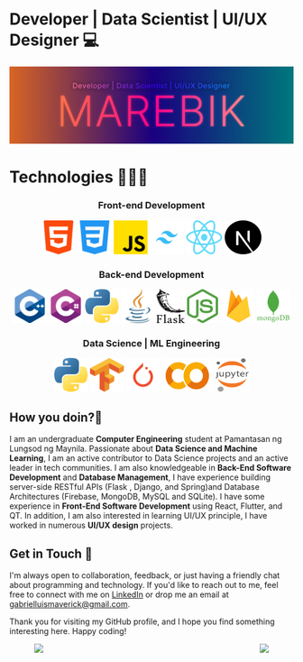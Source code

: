 # Developer | Data Scientist | UI/UX Designer 💻

<p align="center">
  <img src="./assets/Banner2.png" width="2000"/>
</p>

# Technologies 👨🏻‍💻
<h3 align="center">Front-end Development</h3>
<div align="center">
    <img width="60px" height="60px" src="./assets/html-5.png" alt="html-5 logo"/>
    <img width="60px" height="60px" src="./assets/css-3.png" alt="css-3 logo"/>
    <img width="60px" height="60px" src="./assets/js.png" alt="js logo"/>
    <img width="60px" height="60px" src="./assets/tailwind.png" alt="tailwind logo"/>
    <img width="65px" height="60px" src="./assets/react.png" alt="react logo"/>
    <img width="65px" height="60px" src="./assets/next.svg" alt="react logo"/>
</div>

<h3 align="center">Back-end Development</h3>
<div align="center">
    <img width="60px" height="60px" src="./assets/c-.png" alt="c- logo"/>
    <img width="60px" height="60px" src="./assets/c-sharp.png" alt="c-sharp logo"/>
    <img width="60px" height="60px" src="./assets/python.png" alt="python logo"/>
    <img width="60px" height="60px" src="./assets/java.png" alt="java logo"/>
    <img width="50px" height="60px" src="./assets/flask.png" alt="flask logo"/>
    <img width="55px" height="60px" src="./assets/node.png" alt="node logo"/>
    <img width="60px" height="60px" src="./assets/firebase_logo.png" alt="firebase logo"/>
    <img width="60px" height="60px" src="./assets/mongo.png" alt="mongo logo"/>
</div>

<h3 align="center">Data Science | ML Engineering</h3>
<div align="center">
    <img width="60px" height="60px" src="./assets/python.png" alt="python logo"/>
    <img width="60px" height="60px" src="./assets/Tensorflow_logo.png" alt="Tensorflow_logo logo"/>
    <img width="60px" height="60px" src="./assets/pytorch.png" alt="pytorch logo"/>
    <img width="90px" height="60px" src="./assets/colab.png" alt="pytorch logo"/>
    <img width="60px" height="60px" src="./assets/jupyter.png" alt="jupyter logo"/>
</div>

## How you doin?👋

I am an undergraduate **Computer Engineering** student at Pamantasan ng Lungsod ng Maynila. Passionate about **Data Science and Machine Learning**, I am an active contributor to Data Science projects and an active leader in tech communities. I am also knowledgeable in **Back-End Software Development** and **Database Management**, I have experience building server-side RESTful APIs (Flask , Django, and Spring)and Database Architectures (Firebase, MongoDB, MySQL and SQLite). I have some experience in **Front-End Software Development** using React, Flutter, and QT. In addition, I am also interested in learning UI/UX principle, I have worked in numerous **UI/UX design** projects.

## Get in Touch 📧

I'm always open to collaboration, feedback, or just having a friendly chat about programming and technology. If you'd like to reach out to me, feel free to connect with me on [LinkedIn](https://www.linkedin.com/in/lmlgabriel/) or drop me an email at gabrielluismaverick@gmail.com.

Thank you for visiting my GitHub profile, and I hope you find something interesting here. Happy coding!

<div align="center" style="display: flex; flex-direction: column; align-items: center; gap: 8px; width: 100%">
  <div style="display: flex; width: 100%; justify-content: center; gap: 8px">
    <img style="width: 392px" src="https://github-readme-stats.vercel.app/api?username=LuisMav23&show_icons=true&theme=radical"/>
    <img src="https://github-readme-stats.vercel.app/api/top-langs/?username=LuisMav23&theme=radical&layout=compact&hide=Cython" />
  </div>
</div>

